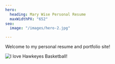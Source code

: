 ```yaml
---
hero:
  heading: Mary Wise Personal Resume
  maxWidthPX: "652"
seo:
  image: "/images/hero-2.jpg"

---
```

Welcome to my personal resume and portfolio site!

![I love Hawkeyes Basketball!](/images/profile.jpg "Mary Wise ")